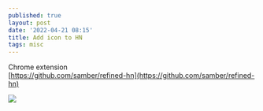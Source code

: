 ```yaml
---
published: true
layout: post
date: '2022-04-21 08:15'
title: Add icon to HN
tags: misc 
---
```

Chrome extension  
[https://github.com/samber/refined-hn](https://github.com/samber/refined-hn)

![](https://i.imgur.com/Utjk88c.png)
